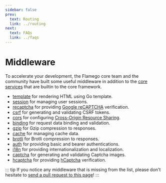 ```yaml
---
sidebar: false
prev:
  text: Routing
  link: ../routing
next:
  text: FAQs
  link: ../faqs
---
```


# Middleware

To accelerate your development, the Flamego core team and the community have built some useful middleware in addition to the [core services](../core-services.md) that are builtin to the core framework.

- [template](https://github.com/flamego/template) for rendering HTML using Go template.
- [session](https://github.com/flamego/session) for managing user sessions.
- [recaptcha](https://github.com/flamego/recaptcha) for providing [Google reCAPTCHA](https://www.google.com/recaptcha/about/) verification.
- [csrf](https://github.com/flamego/csrf) for generating and validating CSRF tokens.
- [cors](cors.md) for configuring [Cross-Origin Resource Sharing](https://developer.mozilla.org/en-US/docs/Web/HTTP/CORS).
- [binding](https://github.com/flamego/binding) for request data binding and validation.
- [gzip](gzip.md) for Gzip compression to responses.
- [cache](cache.md) for managing cache data.
- [brotli](brotli.md) for Brotli compression to responses.
- [auth](auth.md) for providing basic and bearer authentications.
- [i18n](https://github.com/flamego/i18n) for providing internationalization and localization.
- [captcha](https://github.com/flamego/captcha) for generating and validating Captcha images.
- [hcaptcha](https://github.com/flamego/hcaptcha) for providing [hCaptcha](https://www.hcaptcha.com/) verification.

::: tip
If you notice any middleware that is missing from the list, please don't hesitate to [send a pull request to this page](https://github.com/flamego/flamego.dev/edit/main/docs/middleware/README.md)!
:::
